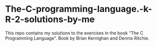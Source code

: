 # The-C-programming-language.-k-R-2-solutions-by-me
This repo contains my solutions to the exercises in the book "The C Programming Language". Book by Brian Kernighan and Dennis Ritchie. 
